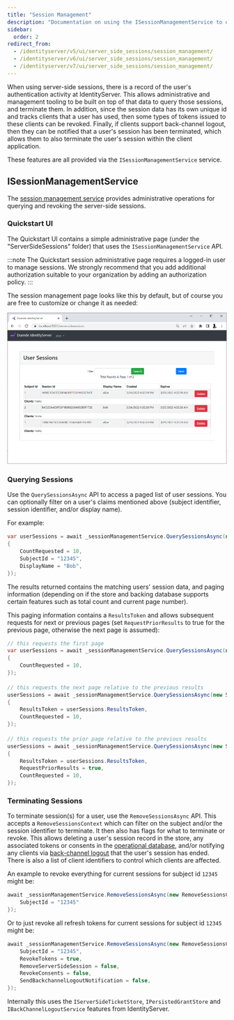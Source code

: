 ```yaml
---
title: "Session Management"
description: "Documentation on using the ISessionManagementService to query and terminate user sessions in IdentityServer, including revoking tokens and sending back-channel logout notifications."
sidebar:
  order: 2
redirect_from:
  - /identityserver/v5/ui/server_side_sessions/session_management/
  - /identityserver/v6/ui/server_side_sessions/session_management/
  - /identityserver/v7/ui/server_side_sessions/session_management/
---
```


When using server-side sessions, there is a record of the user's authentication activity at IdentityServer.
This allows administrative and management tooling to be built on top of that data to query those sessions, and terminate them.
In addition, since the session data has its own unique id and tracks clients that a user has used, then some types of tokens issued to these clients can be revoked.
Finally, if clients support back-channel logout, then they can be notified that a user's session has been terminated, which allows them to also terminate the user's session within the client application.

These features are all provided via the `ISessionManagementService` service.

## ISessionManagementService

The [session management service](/identityserver/reference/services/session-management-service/) provides administrative operations for querying and revoking the server-side sessions.

### Quickstart UI

The Quickstart UI contains a simple administrative page (under the "ServerSideSessions" folder) that uses the `ISessionManagementService` API.

:::note
The Quickstart session administrative page requires a logged-in user to manage sessions. We strongly recommend that you add additional authorization suitable to your organization by adding an authorization policy.
:::

The session management page looks like this by default, but of course you are free to customize or change it as needed:

![A table showing the active user sessions in IdentityServer](./images/session_query.png)


### Querying Sessions

Use the `QuerySessionsAsync` API to access a paged list of user sessions.
You can optionally filter on a user's claims mentioned above (subject identifier, session identifier, and/or display name).

For example:

```cs
var userSessions = await _sessionManagementService.QuerySessionsAsync(new SessionQuery
{
    CountRequested = 10,
    SubjectId = "12345",
    DisplayName = "Bob",
});
```

The results returned contains the matching users' session data, and paging information (depending on if the store and backing database supports certain features such as total count and current page number).

This paging information contains a `ResultsToken` and allows subsequent requests for next or previous pages (set `RequestPriorResults` to true for the previous page, otherwise the next page is assumed):

```cs
// this requests the first page
var userSessions = await _sessionManagementService.QuerySessionsAsync(new SessionQuery
{
    CountRequested = 10,
});

// this requests the next page relative to the previous results
userSessions = await _sessionManagementService.QuerySessionsAsync(new SessionQuery
{
    ResultsToken = userSessions.ResultsToken,
    CountRequested = 10,
});

// this requests the prior page relative to the previous results
userSessions = await _sessionManagementService.QuerySessionsAsync(new SessionQuery
{
    ResultsToken = userSessions.ResultsToken,
    RequestPriorResults = true,
    CountRequested = 10,
});
```


### Terminating Sessions

To terminate session(s) for a user, use the `RemoveSessionsAsync` API.
This accepts a `RemoveSessionsContext` which can filter on the subject and/or the session identifier to terminate.
It then also has flags for what to terminate or revoke.
This allows deleting a user's session record in the store, any associated tokens or consents in the [operational database](/identityserver/data/operational#grants), and/or notifying any clients via [back-channel logout](/identityserver/ui/logout/notification#back-channel-server-side-clients) that the user's session has ended.
There is also a list of client identifiers to control which clients are affected.

An example to revoke everything for current sessions for subject id `12345` might be:

```cs
await _sessionManagementService.RemoveSessionsAsync(new RemoveSessionsContext { 
    SubjectId = "12345"
});
```

Or to just revoke all refresh tokens for current sessions for subject id `12345` might be:

```cs
await _sessionManagementService.RemoveSessionsAsync(new RemoveSessionsContext { 
    SubjectId = "12345",
    RevokeTokens = true,
    RemoveServerSideSession = false,
    RevokeConsents = false,
    SendBackchannelLogoutNotification = false,
});
```

Internally this uses the `IServerSideTicketStore`, `IPersistedGrantStore` and `IBackChannelLogoutService` features from IdentityServer.

